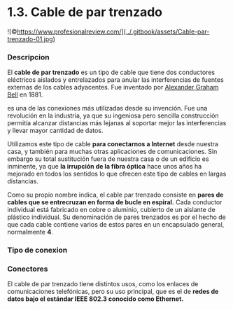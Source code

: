 # 1.3. Cable de par trenzado

![©https://www.profesionalreview.com/](../.gitbook/assets/Cable-par-trenzado-01.jpg)

### Descripcion

El **cable de par trenzado** es un tipo de cable que tiene dos  conductores eléctricos aislados y entrelazados para anular las interferencias de fuentes externas de los cables adyacentes. Fue inventado por [Alexander Graham Bell](https://es.wikipedia.org/wiki/Alexander\_Graham\_Bell) en 1881.

es una de las conexiones más utilizadas desde su invención. Fue  una revolución en la industria, ya que su ingeniosa pero sencilla construcción permitía alcanzar distancias más lejanas al soportar mejor las interferencias y llevar mayor cantidad de datos.

Utilizamos este tipo de cable **para conectarnos a Internet**  desde nuestra casa, y también para muchas otras aplicaciones de comunicaciones. Sin embargo su total sustitución fuera de nuestra casa o de un edificio es inminente, ya que **la irrupción de la fibra óptica** hace unos años ha mejorado en todos los sentidos lo que ofrecen este tipo de cables en largas distancias.

Como su propio nombre indica, el cable par trenzado consiste en **pares de cables que se entrecruzan en forma de bucle en espiral.** Cada conductor individual está fabricado en cobre o aluminio, cubierto de un aislante de plástico individual. Su denominación de pares trenzados es por el hecho de que cada cable contiene varios de estos pares en un encapsulado general, normalmente **4**.

### Tipo de conexion



### Conectores

El cable de par trenzado tiene distintos usos, como los enlaces de comunicaciones telefónicas, pero su uso principal, que es el de **redes de datos bajo el estándar IEEE 802.3 conocido como Ethernet.**
